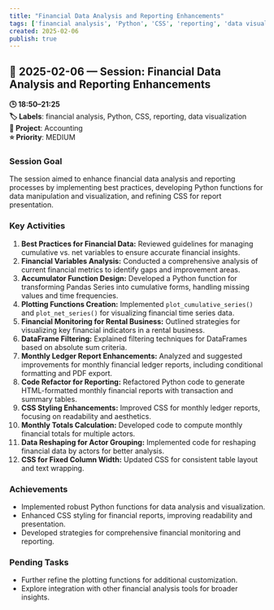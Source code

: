 ```yaml
---
title: "Financial Data Analysis and Reporting Enhancements"
tags: ['financial analysis', 'Python', 'CSS', 'reporting', 'data visualization']
created: 2025-02-06
publish: true
---
```


## 📅 2025-02-06 — Session: Financial Data Analysis and Reporting Enhancements

**🕒 18:50–21:25**  
**🏷️ Labels**: financial analysis, Python, CSS, reporting, data visualization  
**📂 Project**: Accounting  
**⭐ Priority**: MEDIUM  


### Session Goal
The session aimed to enhance financial data analysis and reporting processes by implementing best practices, developing Python functions for data manipulation and visualization, and refining CSS for report presentation.

### Key Activities
1. **Best Practices for Financial Data:** Reviewed guidelines for managing cumulative vs. net variables to ensure accurate financial insights.
2. **Financial Variables Analysis:** Conducted a comprehensive analysis of current financial metrics to identify gaps and improvement areas.
3. **Accumulator Function Design:** Developed a Python function for transforming Pandas Series into cumulative forms, handling missing values and time frequencies.
4. **Plotting Functions Creation:** Implemented `plot_cumulative_series()` and `plot_net_series()` for visualizing financial time series data.
5. **Financial Monitoring for Rental Business:** Outlined strategies for visualizing key financial indicators in a rental business.
6. **DataFrame Filtering:** Explained filtering techniques for DataFrames based on absolute sum criteria.
7. **Monthly Ledger Report Enhancements:** Analyzed and suggested improvements for monthly financial ledger reports, including conditional formatting and PDF export.
8. **Code Refactor for Reporting:** Refactored Python code to generate HTML-formatted monthly financial reports with transaction and summary tables.
9. **CSS Styling Enhancements:** Improved CSS for monthly ledger reports, focusing on readability and aesthetics.
10. **Monthly Totals Calculation:** Developed code to compute monthly financial totals for multiple actors.
11. **Data Reshaping for Actor Grouping:** Implemented code for reshaping financial data by actors for better analysis.
12. **CSS for Fixed Column Width:** Updated CSS for consistent table layout and text wrapping.

### Achievements
- Implemented robust Python functions for data analysis and visualization.
- Enhanced CSS styling for financial reports, improving readability and presentation.
- Developed strategies for comprehensive financial monitoring and reporting.

### Pending Tasks
- Further refine the plotting functions for additional customization.
- Explore integration with other financial analysis tools for broader insights.

